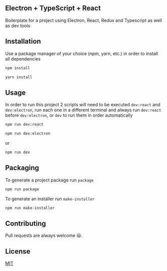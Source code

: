 ## Electron + TypeScript + React
Boilerplate for a project using Electron, React, Redux and Typescript as well as dev tools

## Installation

Use a package manager of your choice (npm, yarn, etc.) in order to install all dependencies

```bash
npm install
```

```bash
yarn install
```

## Usage
In order to run this project 2 scripts will need to be executed `dev:react` and `dev:electron`, run each one in a different terminal and always run `dev:react` before `dev:electron`, or `dev` to run them in order automatically

```bash
npm run dev:react
```
```bash
npm run dev:electron
```

or

```bash
npm run dev
```

## Packaging
To generate a project package run `package`

```bash
npm run package
```
To generate an installer run `make-installer`
```bash
npm run make-installer
```

## Contributing

Pull requests are always welcome 😃.

## License

[MIT](https://choosealicense.com/licenses/mit/)
